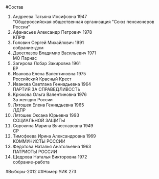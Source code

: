 #Состав
1. Андреева Татьяна Иосифовна 1947   
    "Общероссийская общественная организация "Союз пенсионеров России"
2. Афанасьев Александр Петрович 1978   
    КПРФ
3. Головин Сергей Михайлович 1991   
    собрание-дом
4. Двоеглазов Владимир Васильевич 1971   
    МО Парнас
5. Загирова Лобар Закировна 1961   
    ЕР
6. Иванова Елена Валентиновна 1975   
    Российский Красный Крест
7. Иванова Светлана Геннадьевна 1964   
    ПАРТИЯ ЗА СПРАВЕДЛИВОСТЬ
8. Крюкова Ольга Валентиновна 1976   
    За женщин России
9. Лятошек Елена Геннадьевна 1965   
    ЛДПР
10. Лятошек Оксана Юрьевна 1993   
    СОЦИАЛЬНОЙ ЗАЩИТЫ
11. Сорокина Марина Вячеславовна 1949   
    СР
12. Тимофеева Ирина Александровна 1969   
    КОММУНИСТЫ РОССИИ
13. Федотова Наталья Анатольевна 1963   
    ПАТРИОТЫ РОССИИ
14. Щедрова Наталья Викторовна 1972   
    собрание-работа

#Выборы-2012
##Номер УИК
273
